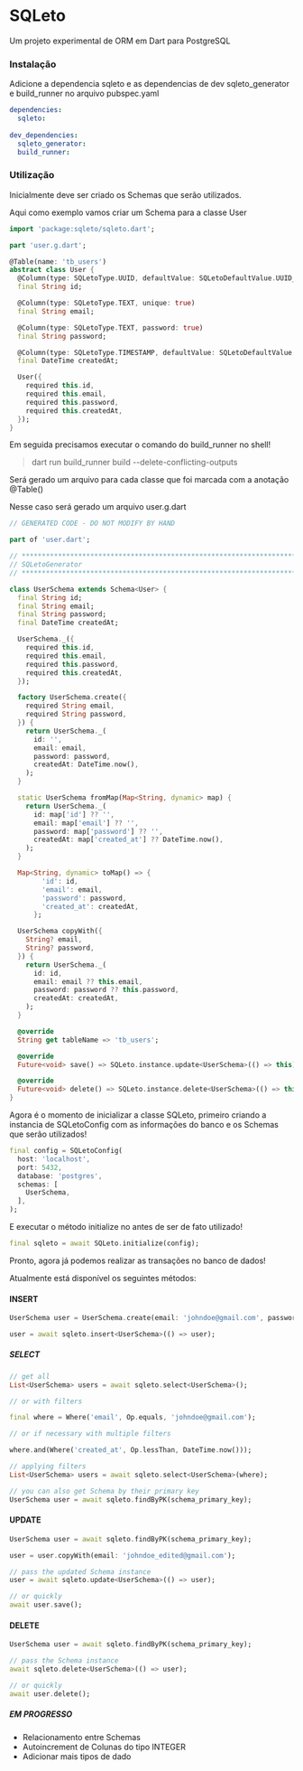 # SQLeto

Um projeto experimental de ORM em Dart para PostgreSQL

### Instalação

Adicione a dependencia sqleto e as dependencias de dev sqleto_generator e build_runner no arquivo pubspec.yaml

```yaml
dependencies:
  sqleto:
  
dev_dependencies:
  sqleto_generator:
  build_runner:
```
### Utilização

Inicialmente deve ser criado os Schemas que serão utilizados.

Aqui como exemplo vamos criar um Schema para a classe User

```dart
import 'package:sqleto/sqleto.dart';

part 'user.g.dart';

@Table(name: 'tb_users')
abstract class User {
  @Column(type: SQLetoType.UUID, defaultValue: SQLetoDefaultValue.UUID_GENERATE_V4)
  final String id;

  @Column(type: SQLetoType.TEXT, unique: true)
  final String email;

  @Column(type: SQLetoType.TEXT, password: true)
  final String password;

  @Column(type: SQLetoType.TIMESTAMP, defaultValue: SQLetoDefaultValue.TIMESTAMP_NOW)
  final DateTime createdAt;

  User({
    required this.id,
    required this.email,
    required this.password,
    required this.createdAt,
  });
}
```

Em seguida precisamos executar o comando do build_runner no shell!

>dart run build_runner build --delete-conflicting-outputs

Será gerado um arquivo para cada classe que foi marcada com a anotação @Table()

Nesse caso será gerado um arquivo user.g.dart

```dart
// GENERATED CODE - DO NOT MODIFY BY HAND

part of 'user.dart';

// **************************************************************************
// SQLetoGenerator
// **************************************************************************

class UserSchema extends Schema<User> {
  final String id;
  final String email;
  final String password;
  final DateTime createdAt;

  UserSchema._({
    required this.id,
    required this.email,
    required this.password,
    required this.createdAt,
  });

  factory UserSchema.create({
    required String email,
    required String password,
  }) {
    return UserSchema._(
      id: '',
      email: email,
      password: password,
      createdAt: DateTime.now(),
    );
  }

  static UserSchema fromMap(Map<String, dynamic> map) {
    return UserSchema._(
      id: map['id'] ?? '',
      email: map['email'] ?? '',
      password: map['password'] ?? '',
      createdAt: map['created_at'] ?? DateTime.now(),
    );
  }

  Map<String, dynamic> toMap() => {
        'id': id,
        'email': email,
        'password': password,
        'created_at': createdAt,
      };

  UserSchema copyWith({
    String? email,
    String? password,
  }) {
    return UserSchema._(
      id: id,
      email: email ?? this.email,
      password: password ?? this.password,
      createdAt: createdAt,
    );
  }

  @override
  String get tableName => 'tb_users';

  @override
  Future<void> save() => SQLeto.instance.update<UserSchema>(() => this);

  @override
  Future<void> delete() => SQLeto.instance.delete<UserSchema>(() => this);
}
```

Agora é o momento de inicializar a classe SQLeto, primeiro criando a instancia de SQLetoConfig com as informações do banco e os Schemas que serão utilizados!

```dart
final config = SQLetoConfig(
  host: 'localhost',
  port: 5432,
  database: 'postgres',
  schemas: [
    UserSchema,
  ],
);
```

E executar o método initialize no antes de ser de fato utilizado!

```dart
final sqleto = await SQLeto.initialize(config);
```

Pronto, agora já podemos realizar as transações no banco de dados!

Atualmente está disponível os seguintes métodos:

#### INSERT

```dart
UserSchema user = UserSchema.create(email: 'johndoe@gmail.com', password: 'password');

user = await sqleto.insert<UserSchema>(() => user);
```

##### SELECT
```dart
// get all
List<UserSchema> users = await sqleto.select<UserSchema>();

// or with filters

final where = Where('email', Op.equals, 'johndoe@gmail.com');

// or if necessary with multiple filters

where.and(Where('created_at', Op.lessThan, DateTime.now()));

// applying filters
List<UserSchema> users = await sqleto.select<UserSchema>(where);

// you can also get Schema by their primary key
UserSchema user = await sqleto.findByPK(schema_primary_key);
```

#### UPDATE
```dart
UserSchema user = await sqleto.findByPK(schema_primary_key);

user = user.copyWith(email: 'johndoe_edited@gmail.com');

// pass the updated Schema instance
user = await sqleto.update<UserSchema>(() => user);

// or quickly
await user.save();
```

#### DELETE
```dart
UserSchema user = await sqleto.findByPK(schema_primary_key);

// pass the Schema instance
await sqleto.delete<UserSchema>(() => user);

// or quickly
await user.delete();
```

##### EM PROGRESSO

* Relacionamento entre Schemas
* Autoincrement de Colunas do tipo INTEGER
* Adicionar mais tipos de dado
